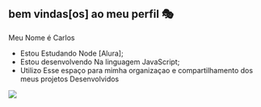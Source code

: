 ##  bem vindas[os] ao meu perfil 🎭

Meu Nome é Carlos

- Estou Estudando Node [Alura];
- Estou desenvolvendo Na linguagem JavaScript;
- Utilizo Esse espaço para mimha organizaçao e compartilhamento dos meus projetos Desenvolvidos


![](https://media1.tenor.com/m/ZhsmCPuTYzMAAAAC/cool-im.gif)
